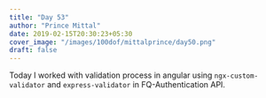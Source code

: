 ```yaml
---
title: "Day 53"
author: "Prince Mittal"
date: 2019-02-15T20:30:23+05:30
cover_image: "/images/100dof/mittalprince/day50.png"
draft: false
---
```


Today I worked with validation process in angular using `ngx-custom-validator` and `express-validator` in FQ-Authentication API.